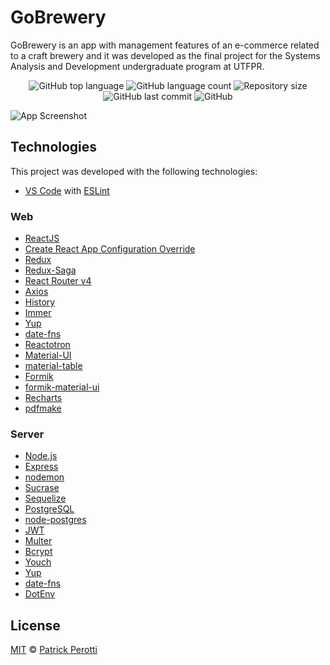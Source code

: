 # GoBrewery

GoBrewery is an app with management features of an e-commerce related to a craft brewery and it was developed as the final project for the Systems Analysis and Development undergraduate program at UTFPR.

<p align="center">
  <img alt="GitHub top language" src="https://img.shields.io/github/languages/top/p-perotti/gobrewery">
  <img alt="GitHub language count" src="https://img.shields.io/github/languages/count/p-perotti/gobrewery">
  <img alt="Repository size" src="https://img.shields.io/github/repo-size/p-perotti/gobrewery">
  <img alt="GitHub last commit" src="https://img.shields.io/github/last-commit/p-perotti/gobrewery">
  <img alt="GitHub" src="https://img.shields.io/github/license/p-perotti/gobrewery">   
</p>

![App Screenshot](https://res.cloudinary.com/p-perotti/image/upload/v1600791986/github/gobrewery/gobrewery-dashboard.png)

## Technologies

This project was developed with the following technologies:

-  [VS Code](https://code.visualstudio.com/) with [ESLint](https://marketplace.visualstudio.com/items?itemName=dbaeumer.vscode-eslint)
### Web

-  [ReactJS](https://reactjs.org/)
-  [Create React App Configuration Override](https://github.com/sharegate/craco)
-  [Redux](https://redux.js.org/)
-  [Redux-Saga](https://redux-saga.js.org/)
-  [React Router v4](https://github.com/ReactTraining/react-router)
-  [Axios](https://github.com/axios/axios)
-  [History](https://www.npmjs.com/package/history)
-  [Immer](https://github.com/immerjs/immer)
-  [Yup](https://www.npmjs.com/package/yup)
-  [date-fns](https://date-fns.org/)  
-  [Reactotron](https://infinite.red/reactotron)
-  [Material-UI](https://material-ui.com/)
-  [material-table](https://material-table.com/#/)
-  [Formik](https://formik.org/)
-  [formik-material-ui](https://www.npmjs.com/package/formik-material-ui)
-  [Recharts](https://recharts.org/en-US)
-  [pdfmake](http://pdfmake.org/#/)

### Server

-  [Node.js](https://nodejs.org/)
-  [Express](https://expressjs.com/)
-  [nodemon](https://nodemon.io/)
-  [Sucrase](https://github.com/alangpierce/sucrase)
-  [Sequelize](http://docs.sequelizejs.com/)
-  [PostgreSQL](https://www.postgresql.org/)
-  [node-postgres](https://www.npmjs.com/package/pg)
-  [JWT](https://jwt.io/)
-  [Multer](https://github.com/expressjs/multer)
-  [Bcrypt](https://www.npmjs.com/package/bcrypt)
-  [Youch](https://www.npmjs.com/package/youch)
-  [Yup](https://www.npmjs.com/package/yup)
-  [date-fns](https://date-fns.org/)
-  [DotEnv](https://www.npmjs.com/package/dotenv)

## License
[MIT](https://choosealicense.com/licenses/mit/) © [Patrick Perotti](https://www.linkedin.com/in/patrick-perotti/)
